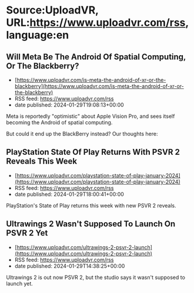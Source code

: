 # Source:UploadVR, URL:https://www.uploadvr.com/rss, language:en

## Will Meta Be The Android Of Spatial Computing, Or The Blackberry?
 - [https://www.uploadvr.com/is-meta-the-android-of-xr-or-the-blackberry](https://www.uploadvr.com/is-meta-the-android-of-xr-or-the-blackberry)
 - RSS feed: https://www.uploadvr.com/rss
 - date published: 2024-01-29T19:08:13+00:00

Meta is reportedly &quot;optimistic&quot; about Apple Vision Pro, and sees itself becoming the Android of spatial computing.

But could it end up the BlackBerry instead? Our thoughts here:

## PlayStation State Of Play Returns With PSVR 2 Reveals This Week
 - [https://www.uploadvr.com/playstation-state-of-play-january-2024](https://www.uploadvr.com/playstation-state-of-play-january-2024)
 - RSS feed: https://www.uploadvr.com/rss
 - date published: 2024-01-29T18:00:41+00:00

PlayStation's State of Play returns this week with new PSVR 2 reveals.

## Ultrawings 2 Wasn&#x27;t Supposed To Launch On PSVR 2 Yet
 - [https://www.uploadvr.com/ultrawings-2-psvr-2-launch](https://www.uploadvr.com/ultrawings-2-psvr-2-launch)
 - RSS feed: https://www.uploadvr.com/rss
 - date published: 2024-01-29T14:38:25+00:00

Ultrawings 2 is out now PSVR 2, but the studio says it wasn't supposed to launch yet.

